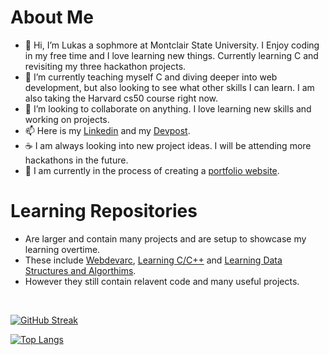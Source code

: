 # About Me 
- 👋 Hi, I’m Lukas a sophmore at Montclair State University. I Enjoy coding in my free time and I love learning new things. Currently learning C and revisiting my three hackathon projects. 
- 🌱 I’m currently teaching myself C and diving deeper into web development, but also looking to see what other skills I can learn. I am also taking the Harvard cs50 course right now.
- 💞️ I’m looking to collaborate on anything. I love learning new skills and working on projects.
- 📫 Here is my [Linkedin](https://www.linkedin.com/in/lukas-frotton-07b79422b/) and my [Devpost](https://devpost.com/ljfrotton). 
- ☕ I am always looking into new project ideas. I will be attending more hackathons in the future.
- 📁 I am currently in the process of creating a [portfolio website](https://github.com/Lukefrotts227/portfolioLukasF).
# Learning Repositories 
- Are larger and contain many projects and are setup to showcase my learning overtime.
- These include [Webdevarc](https://github.com/Lukefrotts227/webdevarc), [Learning C/C++](https://github.com/Lukefrotts227/learningC) and [Learning Data Structures and Algorthims](https://github.com/Lukefrotts227/learningDataStructsandAlg).
- However they still contain relavent code and many useful projects.

<br>

<div>



  
[![GitHub Streak](https://streak-stats.demolab.com?user=Lukefrotts227&theme=tokyonight-duo&border=EB18C4&background=45%2CEB2AC3%2CEB5454)](https://git.io/streak-stats)



[![Top Langs](https://github-readme-stats.vercel.app/api/top-langs/?username=Lukefrotts227)](https://github.com/anuraghazra/github-readme-stats)




</div>

<!---
Lukefrotts227/Lukefrotts227 is a ✨ special ✨ repository because its `README.md` (this file) appears on your GitHub profile.
You can click the Preview link to take a look at your changes.
--->
